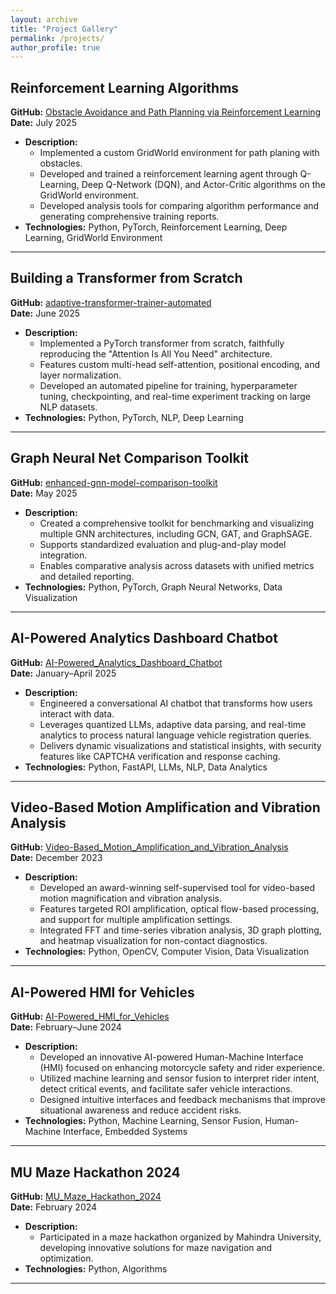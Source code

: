 ```yaml
---
layout: archive
title: "Project Gallery"
permalink: /projects/
author_profile: true
---
```


## **Reinforcement Learning Algorithms**

**GitHub:** [Obstacle Avoidance and Path Planning via Reinforcement Learning](https://github.com/Ashwin-Baduni/Obstacle-Avoidance-and-Path-Planning-via-Reinforcement-Learning)  
**Date:** July 2025

- **Description:**  
  - Implemented a custom GridWorld environment for path planing with obstacles.
  - Developed and trained a reinforcement learning agent through Q-Learning, Deep Q-Network (DQN), and Actor-Critic algorithms on the GridWorld environment.
  - Developed analysis tools for comparing algorithm performance and generating comprehensive training reports.
- **Technologies:** Python, PyTorch, Reinforcement Learning, Deep Learning, GridWorld Environment

---

## **Building a Transformer from Scratch**

**GitHub:** [adaptive-transformer-trainer-automated](https://github.com/Ashwin-Baduni/adaptive-transformer-trainer-automated)  
**Date:** June 2025

- **Description:**  
  - Implemented a PyTorch transformer from scratch, faithfully reproducing the "Attention Is All You Need" architecture.
  - Features custom multi-head self-attention, positional encoding, and layer normalization.
  - Developed an automated pipeline for training, hyperparameter tuning, checkpointing, and real-time experiment tracking on large NLP datasets.
- **Technologies:** Python, PyTorch, NLP, Deep Learning

---

## **Graph Neural Net Comparison Toolkit**

**GitHub:** [enhanced-gnn-model-comparison-toolkit](https://github.com/Ashwin-Baduni/enhanced-gnn-model-comparison-toolkit)  
**Date:** May 2025

- **Description:**  
  - Created a comprehensive toolkit for benchmarking and visualizing multiple GNN architectures, including GCN, GAT, and GraphSAGE.
  - Supports standardized evaluation and plug-and-play model integration.
  - Enables comparative analysis across datasets with unified metrics and detailed reporting.
- **Technologies:** Python, PyTorch, Graph Neural Networks, Data Visualization

---

## **AI-Powered Analytics Dashboard Chatbot**

**GitHub:** [AI-Powered_Analytics_Dashboard_Chatbot](https://github.com/Ashwin-Baduni/AI-Powered_Analytics_Dashboard_Chatbot)  
**Date:** January–April 2025

- **Description:**  
  - Engineered a conversational AI chatbot that transforms how users interact with data.
  - Leverages quantized LLMs, adaptive data parsing, and real-time analytics to process natural language vehicle registration queries.
  - Delivers dynamic visualizations and statistical insights, with security features like CAPTCHA verification and response caching.
- **Technologies:** Python, FastAPI, LLMs, NLP, Data Analytics

---

## **Video-Based Motion Amplification and Vibration Analysis**

**GitHub:** [Video-Based_Motion_Amplification_and_Vibration_Analysis](https://github.com/Ashwin-Baduni/Video-Based_Motion_Amplification_and_Vibration_Analysis)  
**Date:** December 2023

- **Description:**  
  - Developed an award-winning self-supervised tool for video-based motion magnification and vibration analysis.
  - Features targeted ROI amplification, optical flow-based processing, and support for multiple amplification settings.
  - Integrated FFT and time-series vibration analysis, 3D graph plotting, and heatmap visualization for non-contact diagnostics.
- **Technologies:** Python, OpenCV, Computer Vision, Data Visualization

---

## **AI-Powered HMI for Vehicles**

**GitHub:** [AI-Powered_HMI_for_Vehicles](https://github.com/Ashwin-Baduni/AI-Powered_HMI_for_Vehicles)  
**Date:** February–June 2024

- **Description:**  
  - Developed an innovative AI-powered Human-Machine Interface (HMI) focused on enhancing motorcycle safety and rider experience.
  - Utilized machine learning and sensor fusion to interpret rider intent, detect critical events, and facilitate safer vehicle interactions.
  - Designed intuitive interfaces and feedback mechanisms that improve situational awareness and reduce accident risks.
- **Technologies:** Python, Machine Learning, Sensor Fusion, Human-Machine Interface, Embedded Systems

---

## **MU Maze Hackathon 2024**

**GitHub:** [MU_Maze_Hackathon_2024](https://github.com/Ashwin-Baduni/MU_Maze_Hackathon_2024)  
**Date:** February 2024

- **Description:**  
  - Participated in a maze hackathon organized by Mahindra University, developing innovative solutions for maze navigation and optimization.
- **Technologies:** Python, Algorithms

---
